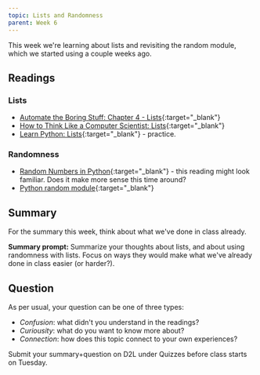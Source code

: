 ```yaml
---
topic: Lists and Randomness
parent: Week 6
---
```


This week we're learning about lists and revisiting the random module, which we started using a couple weeks ago. 

## Readings

### Lists

* [Automate the Boring Stuff: Chapter 4 - Lists](https://automatetheboringstuff.com/chapter4/){:target="_blank"}
* [How to Think Like a Computer Scientist: Lists](https://openbookproject.net/thinkcs/python/english3e/lists.html){:target="_blank"}
* [Learn Python: Lists](https://www.learnpython.org/en/Lists){:target="_blank"} - practice.

### Randomness
* [Random Numbers in Python](https://www.geeksforgeeks.org/random-numbers-in-python/#){:target="_blank"} - this reading might look familiar. Does it make more sense this time around?
* [Python random module](https://www.javatpoint.com/python-random-module){:target="_blank"}

## Summary

For the summary this week, think about what we've done in class already. 

**Summary prompt:** Summarize your thoughts about lists, and about using randomness with lists. Focus on ways they would make what we've already done in class easier (or harder?).

## Question

As per usual, your question can be one of three types:
* *Confusion*: what didn't you understand in the readings?
* *Curiousity*: what do you want to know more about?
* *Connection*: how does this topic connect to your own experiences?

Submit your summary+question on D2L under Quizzes before class starts on Tuesday.

